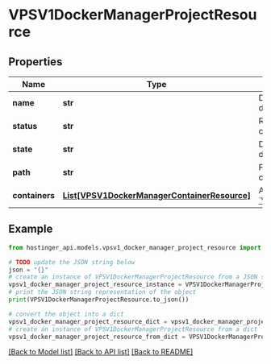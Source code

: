 # VPSV1DockerManagerProjectResource


## Properties

Name | Type | Description | Notes
------------ | ------------- | ------------- | -------------
**name** | **str** | Docker Compose project name (derived from directory name or compose file) | [optional] 
**status** | **str** | Raw output from docker compose ps command showing service count and states | [optional] 
**state** | **str** | Derived project state parsed from the raw docker compose status | [optional] 
**path** | **str** | Full filesystem path to the docker-compose.yml file | [optional] 
**containers** | [**List[VPSV1DockerManagerContainerResource]**](VPSV1DockerManagerContainerResource.md) | Array of [&#x60;VPS.V1.DockerManager.ContainerResource&#x60;](#model/vpsv1dockermanagercontainerresource) | [optional] 

## Example

```python
from hostinger_api.models.vpsv1_docker_manager_project_resource import VPSV1DockerManagerProjectResource

# TODO update the JSON string below
json = "{}"
# create an instance of VPSV1DockerManagerProjectResource from a JSON string
vpsv1_docker_manager_project_resource_instance = VPSV1DockerManagerProjectResource.from_json(json)
# print the JSON string representation of the object
print(VPSV1DockerManagerProjectResource.to_json())

# convert the object into a dict
vpsv1_docker_manager_project_resource_dict = vpsv1_docker_manager_project_resource_instance.to_dict()
# create an instance of VPSV1DockerManagerProjectResource from a dict
vpsv1_docker_manager_project_resource_from_dict = VPSV1DockerManagerProjectResource.from_dict(vpsv1_docker_manager_project_resource_dict)
```
[[Back to Model list]](../README.md#documentation-for-models) [[Back to API list]](../README.md#documentation-for-api-endpoints) [[Back to README]](../README.md)


